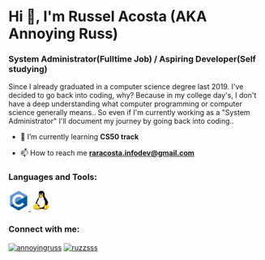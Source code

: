 <h1 align="left">Hi 👋, I'm Russel Acosta (AKA Annoying Russ)</h1>
<h3 align="left">System Administrator(Fulltime Job) / Aspiring Developer(Self studying)</h3>
<p align="left">Since I already graduated in a computer science degree last 2019. I've decided to go back into coding, why? Because in my college day's, I don't have a deep understanding what computer programming or computer science generally means.. So even if I'm currently working as a "System Administrator" I'll document my journey by going back into coding..</p>

- 🌱 I’m currently learning **CS50 track**

- 📫 How to reach me **raracosta.infodev@gmail.com**


<h3 align="left">Languages and Tools:</h3>
<p align="left"> <a href="https://www.cprogramming.com/" target="_blank" rel="noreferrer"> <img src="https://raw.githubusercontent.com/devicons/devicon/master/icons/c/c-original.svg" alt="c" width="40" height="40"/> </a> <a href="https://www.linux.org/" target="_blank" rel="noreferrer"> <img src="https://raw.githubusercontent.com/devicons/devicon/master/icons/linux/linux-original.svg" alt="linux" width="40" height="40"/> </a> </p>

<h3 align="left">Connect with me:</h3>
<p align="left">
<a href="https://twitter.com/annoyingruss" target="blank"><img align="center" src="https://raw.githubusercontent.com/rahuldkjain/github-profile-readme-generator/master/src/images/icons/Social/twitter.svg" alt="annoyingruss" height="30" width="40" /></a>
<a href="https://instagram.com/ruzzsss" target="blank"><img align="center" src="https://raw.githubusercontent.com/rahuldkjain/github-profile-readme-generator/master/src/images/icons/Social/instagram.svg" alt="ruzzsss" height="30" width="40" /></a>
</p>
